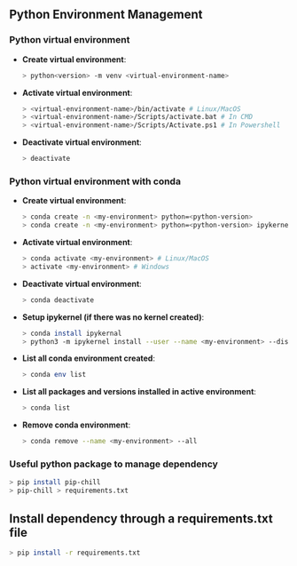 ## Python Environment Management

### Python virtual environment
- **Create virtual environment**:
  ```bash
  > python<version> -m venv <virtual-environment-name>
  ```
- **Activate virtual environment**:
  ```bash
  > <virtual-environment-name>/bin/activate # Linux/MacOS
  > <virtual-environment-name>/Scripts/activate.bat # In CMD
  > <virtual-environment-name>/Scripts/Activate.ps1 # In Powershell
  ```
- **Deactivate virtual environment**:
  ```bash
  > deactivate
  ```

### Python virtual environment with conda
- **Create virtual environment**:
  ```bash
  > conda create -n <my-environment> python=<python-version>
  > conda create -n <my-environment> python=<python-version> ipykernel # if kernel is required (jupyternotebook)
  ```
- **Activate virtual environment**:
  ```bash
  > conda activate <my-environment> # Linux/MacOS
  > activate <my-environment> # Windows
  ```
- **Deactivate virtual environment**:
  ```bash
  > conda deactivate
  ```
- **Setup ipykernel (if there was no kernel created)**:
  ```bash
  > conda install ipykernal
  > python3 -m ipykernel install --user --name <my-environment> --display-name "Python3 (<my-environment>)"
  ```
- **List all conda environment created**:
  ```bash
  > conda env list
  ```
- **List all packages and versions installed in active environment**:
  ```bash
  > conda list
  ```
- **Remove conda environment**:
  ```bash
  > conda remove --name <my-environment> --all
  ```

### Useful python package to manage dependency
```bash
> pip install pip-chill
> pip-chill > requirements.txt
```

## Install dependency through a requirements.txt file
```bash
> pip install -r requirements.txt
```
